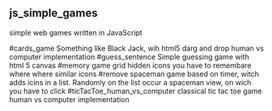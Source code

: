 ## js_simple_games
simple web games written in JavaScript

#cards_game
Something like Black Jack,
wih html5 darg and drop
human vs computer implementation
#guess_sentence
Simple guessing game
with html 5 canvas
#memory game
grid hidden icons
you have to remembare where where similar icons
#remove spaceman
game based on timer, witch adds icins in a list.
Randomly on the list occur a spaceman view, on wich you have to click
#ticTacToe_human_vs_computer
classical tic tac toe game
human vs computer implementation
